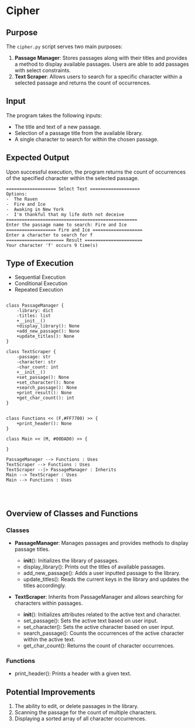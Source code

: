 # Cipher

## Purpose

The `cipher.py` script serves two main purposes:

1. **Passage Manager**: Stores passages along with their titles and provides a method to display available passages.
   Users are able to add passages with select constraints.
2. **Text Scraper**: Allows users to search for a specific character within a selected passage and returns the count of
   occurrences.

## Input

The program takes the following inputs:

- The title and text of a new passage.
- Selection of a passage title from the available library.
- A single character to search for within the chosen passage.

## Expected Output

Upon successful execution, the program returns the count of occurrences of the specified character within the selected
passage.

```
=================== Select Text ===================
Options:
-  The Raven
-  Fire and Ice
-  Awaking in New York
-  I'm thankful that my life doth not deceive
==================================================
Enter the passage name to search: Fire and Ice
=================== Fire and Ice ===================
Enter a character to search for f
====================== Result ======================
Your character 'f' occurs 9 time(s)
```

## Type of Execution

- Sequential Execution
- Conditional Execution
- Repeated Execution

```plantuml

class PassageManager {
    -library: dict
    -titles: list
    +__init__()
    +display_library(): None
    +add_new_passage(): None
    +update_titles(): None
}

class TextScraper {
    -passage: str
    -character: str
    -char_count: int
    +__init__()
    +set_passage(): None
    +set_character(): None
    +search_passage(): None
    +print_result(): None
    +get_char_count(): int
}


class Functions << (F,#FF7700) >> {
    +print_header(): None
}

class Main << (M, #00DAD0) >> {

}

PassageManager --> Functions : Uses
TextScraper --> Functions : Uses
TextScraper --|> PassageManager : Inherits
Main --> TextScraper : Uses
Main --> Functions : Uses




```


## Overview of Classes and Functions

### Classes

- **PassageManager**: Manages passages and provides methods to display passage titles.
    - __init__(): Initializes the library of passages.
    - display_library(): Prints out the titles of available passages.
    - add_new_passage(): Adds a user inputted passage to the library.
    - update_titles(): Reads the current keys in the library and updates the titles accordingly.


- **TextScraper**: Inherits from PassageManager and allows searching for characters within passages.
    - __init__(): Initializes attributes related to the active text and character.
    - set_passage(): Sets the active text based on user input.
    - set_character(): Sets the active character based on user input.
    - search_passage(): Counts the occurrences of the active character within the active text.
    - get_char_count(): Returns the count of character occurrences.

### Functions

  - print_header(): Prints a header with a given text.

## Potential Improvements

1. The ability to edit, or delete passages in the library.
2. Scanning the passage for the count of multiple characters.
3. Displaying a sorted array of all character occurrences.
